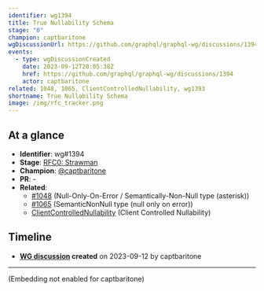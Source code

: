 ```yaml
---
identifier: wg1394
title: True Nullability Schema
stage: "0"
champion: captbaritone
wgDiscussionUrl: https://github.com/graphql/graphql-wg/discussions/1394
events:
  - type: wgDiscussionCreated
    date: 2023-09-12T20:05:38Z
    href: https://github.com/graphql/graphql-wg/discussions/1394
    actor: captbaritone
related: 1048, 1065, ClientControlledNullability, wg1393
shortname: True Nullability Schema
image: /img/rfc_tracker.png
---
```


## At a glance

- **Identifier**: wg#1394
- **Stage**: [RFC0: Strawman](https://github.com/graphql/graphql-spec/blob/main/CONTRIBUTING.md#stage-0-strawman)
- **Champion**: [@captbaritone](https://github.com/captbaritone)
- **PR**: -
- **Related**:
  - [#1048](/rfcs/1048 "Null-Only-On-Error / Semantically-Non-Null type (asterisk) / RFC0") (Null-Only-On-Error / Semantically-Non-Null type (asterisk))
  - [#1065](/rfcs/1065 "SemanticNonNull type (null only on error) / RFC0") (SemanticNonNull type (null only on error))
  - [ClientControlledNullability](/rfcs/ClientControlledNullability "Client Controlled Nullability / RFC0") (Client Controlled Nullability)

<!-- BEGIN_CUSTOM_TEXT -->



<!-- END_CUSTOM_TEXT -->

## Timeline

- **[WG discussion](https://github.com/graphql/graphql-wg/discussions/1394) created** on 2023-09-12 by captbaritone

<!-- VERBATIM -->

---

(Embedding not enabled for captbaritone)
